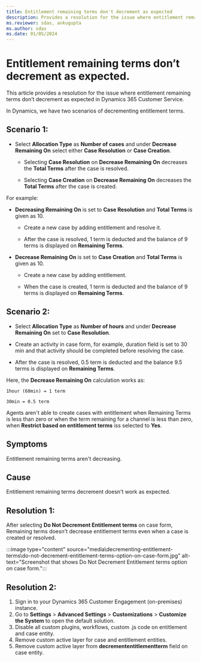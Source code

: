 ```yaml
---
title: Entitlement remaining terms don't decrement as expected
description: Provides a resolution for the issue where entitlement remaining terms don’t decrement as expected in Dynamics 365 Customer Service.
ms.reviewer: sdas, ankugupta
ms.author: sdas
ms.date: 01/05/2024
---
```


# Entitlement remaining terms don’t decrement as expected.

This article provides a resolution for the issue where entitlement remaining terms don’t decrement as expected in Dynamics 365 Customer Service.

In Dynamics, we have two scenarios of decrementing entitlement terms. 

## Scenario 1:

- Select **Allocation Type** as **Number of cases** and under **Decrease Remaining On** select either **Case Resolution** or **Case Creation**. 

	- Selecting **Case Resolution** on **Decrease Remaining On** decreases the **Total Terms** after the case is resolved. 

	- Selecting **Case Creation** on **Decrease Remaining On** decreases the **Total Terms** after the case is created. 

For example:

- **Decreasing Remaining On** is set to **Case Resolution** and **Total Terms** is given as 10. 

	- Create a new case by adding entitlement and resolve it. 

	- After the case is resolved, 1 term is deducted and the balance of 9 terms is displayed on **Remaining Terms**. 

- **Decrease Remaining On** is set to **Case Creation** and **Total Terms** is given as 10. 

	- Create a new case by adding entitlement. 

	- When the case is created, 1 term is deducted and the balance of 9 terms is displayed on **Remaining Terms**.  

## Scenario 2: 

- Select **Allocation Type** as **Number of hours** and under **Decrease Remaining On** set to **Case Resolution**. 

- Create an activity in case form, for example, duration field is set to 30 min and that activity should be completed before resolving the case. 

- After the case is resolved, 0.5 term is deducted and the balance 9.5 terms is displayed on **Remaining Terms**. 

Here, the **Decrease Remaining On** calculation works as:

	1hour (60min) = 1 term 

	30min = 0.5 term  

Agents aren't able to create cases with entitlement when Remaining Terms is less than zero or when the term remaining for a channel is less than zero, when **Restrict based on entitlement terms** iss selected to **Yes**. 

## Symptoms

Entitlement remaining terms aren't decreasing.

## Cause

Entitlement remaining terms decrement doesn't work as expected. 

## Resolution 1:

After selecting **Do Not Decrement Entitlement terms** on case form, Remaining terms doesn't decrease entitlement terms even when a case is created or resolved. 

:::image type="content" source="media\decrementing-entitlement-terms\do-not-decrement-entitlement-terms-option-on-case-form.jpg" alt-text="Screenshot that shows Do Not Decrement Entitlement terms option on case form.":::

## Resolution 2:

1. Sign in to your Dynamics 365 Customer Engagement (on-premises) instance.
1. Go to **Settings** > **Advanced Settings** > **Customizations** > **Customize the System** to open the default solution.
1. Disable all custom plugins, workflows, custom .js code on entitlement and case entity. 
1. Remove custom active layer for case and entitlement entities. 
1. Remove custom active layer from **decremententitlementterm** field on case entity. 

